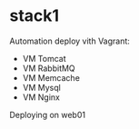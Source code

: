 # stack1
Automation deploy vith Vagrant:
- VM Tomcat
- VM RabbitMQ
- VM Memcache
- VM Mysql
- VM Nginx

Deploying on web01
